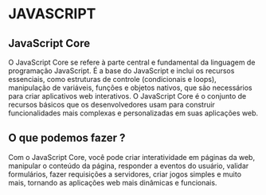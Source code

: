 # JAVASCRIPT

## JavaScript Core

O JavaScript Core se refere à parte central e fundamental da linguagem de programação JavaScript. É a base do JavaScript e inclui os recursos essenciais, como estruturas de controle (condicionais e loops), manipulação de variáveis, funções e objetos nativos, que são necessários para criar aplicativos web interativos. O JavaScript Core é o conjunto de recursos básicos que os desenvolvedores usam para construir funcionalidades mais complexas e personalizadas em suas aplicações web.

## O que podemos fazer ?

Com o JavaScript Core, você pode criar interatividade em páginas da web, manipular o conteúdo da página, responder a eventos do usuário, validar formulários, fazer requisições a servidores, criar jogos simples e muito mais, tornando as aplicações web mais dinâmicas e funcionais.
